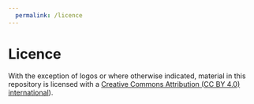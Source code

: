 ```yaml
---
  permalink: /licence
---
```

# Licence

With the exception of logos or where otherwise indicated, material in this repository is licensed with a [Creative Commons Attribution (CC BY 4.0) international](https://creativecommons.org/licenses/by/4.0/)).
